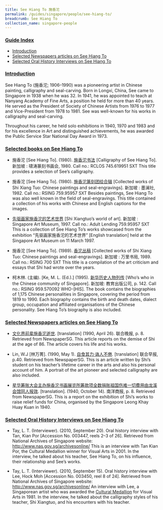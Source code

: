 ```yaml
---
title: See Hiang To 施香沱
permalink: /guides/singapore/people/see-hiang-to/
breadcrumb: See Hiang To
collection_name: singapore-people
---
```


### <u>Guide Index</u>

* [Introduction](#introduction)
* [Selected Newspapers articles on See Hiang To](#selected-newspapers-articles-on-see-hiang-to)
* [Selected Oral History Interviews on See Hiang To](#selected-oral-history-interviews-on-see-hiang-to)

### <u>Introduction</u>

See Hiang To (施香沱; 1906–1990) was a pioneering artist in Chinese painting, calligraphy and seal-carving. Born in Longxi, China, See came to Singapore in 1938 when he was 32. In 1941, he was appointed to teach at Nanyang Academy of Fine Arts, a position he held for more than 40 years. He served as the President of Society of Chinese Artists from 1976 to 1977 and Vice-President from 1978 to 1981. See was well-known for his works in calligraphy and seal-carving.

Throughout his career, he held solo exhibitions in 1940, 1970 and 1983 and for his excellence in Art and distinguished achievements, he was awarded the Public Service Star National Day Award in 1973.


### <u>Selected books on See Hiang To</u>

* 施香沱 [See Hiang To]. (1980). [施香沱书法](http://eservice.nlb.gov.sg/item_holding_s.aspx?bid=84555576) [Calligraphy of See Hiang To]. 新加坡 : 啸涛篆刻书画会, 1980.
Call no.: RCLOS 745.619951 SXT
This title provides a selection of See’s calligraphy.


* 施香沱 [See Hiang To]. (1980). [施香沱篆刻团绘合辑](http://eservice.nlb.gov.sg/item_holding_s.aspx?bid=84531532) [Collected works of Shi Xiang Tuo: Chinese paintings and seal-engravings]. 新加坡 : 墨澜社, 1982.
Call no.: RSING 759.95957 SXT
Besides paintings, See Hiang To was also well known in the field of seal-engravings. This title contained a collection of his works with Chinese and English captions for the images.


* [先驱画家施香沱的艺术世界](http://eservice.nlb.gov.sg/item_holding_s.aspx?bid=14641113) [Shi Xiangtuo’s world of art]. 新加坡 : Singapore Art Museum, 1997.
Call no.: Adult Lending 759.95957 SXT
This is a collection of See Hiang To’s works showcased from the exhibition “先驱画家施香沱的艺术世界” [English translation] held at the Singapore Art Museum on 11 March 1997.


* 施香沱 [See Hiang To]. (1989). [香沱丛稿](http://eservice.nlb.gov.sg/item_holding_s.aspx?bid=84451788) [Collected works of Shi Xiang Tuo: Chinese paintings and seal-engravings]. 新加坡 : 万里书局, 1989.
Call no.: RSING 700 SXT
This title is a compilation of the art criticism and essays that Shi had wrote over the years.


* 柯木林. (主编). [Ke, M. L. (Ed.).] (1995). [新华历史人物列传](http://eservice.nlb.gov.sg/item_holding_s.aspx?bid=84500628) [Who’s who in the Chinese community of Singapore]. 新加坡: 教育出版公司, p. 142.
Call no.: RSING 959.570092 WHO-\[HIS\].
The book contains the biographies of 1,175 Chinese personalities in Singapore, covering the period from 1819 to 1990. Each biography contains the birth and death dates, dialect group, occupation and affiliated organisations of the Chinese personality. See Hiang To’s biography is also included.




### <u>Selected Newspapers articles on See Hiang To</u>

* [文化界前辈施香沱逝世](http://eresources.nlb.gov.sg/newspapers/Digitised/Article/lhwb19900426-1.2.16.2). \[translation\] (1990, April 26). 联合晚报, p. 8. Retrieved from NewspaperSG.
This article reports on the demise of Shi at the age of 86. The article covers his life and his works.


* Lin, W.J \[林万菁\]. (1990, May 1). [自食其力·诲人不倦](ttp://eresources.nlb.gov.sg/newspapers/Digitised/Article/lhzb19900501-1.2.65.4.1). \[translation\] 联合早报, p.40. Retrieved from NewspaperSG.
This is an  article written by Shi’s student on his teacher’s lifetime career in the arts and also his personal account of him. A portrait of the art pioneer and selected calligraphy are also included.


* [星华筹账大会主办施香沱书画展览所筹款项全数捐账祖国伤难一切費用由龙溪会馆同人报效](hhttp://eresources.nlb.gov.sg/newspapers/Digitised/Article/nysp19401014-1.2.29.1). \[translation\]. (1940, October 14). 南洋商报, p. 8. Retrieved from NewspaperSG.
This is a report on the exhibition of Shi’s works to raise relief funds for China, organised by the Singapore Leong Khay Huay Kuan in 1940.


### <u>Selected Oral History Interviews on See Hiang To</u>

* Tay, L. T. (Interviewer). (2010, September 20). Oral history interview with Tan, Kian Por [Accession No. 003447, reels 2–3 of 26]. Retrieved from National Archives of Singapore website: http://www.nas.gov.sg/archivesonline/
This is an interview with Tan Kian Por, the Cultural Medallion winner for Visual Arts in 2001. In the interview, he talked about his teacher, See Hiang To, on his influence, their relationship and See’s works.


* Tay, L. T. (Interviewer). (2010, September 15). Oral history interview with Lee, Hock Moh [Accession No. 003450, reel 8 of 24]. Retrieved from National Archives of Singapore website: http://www.nas.gov.sg/archivesonline/
An interview with Lee, a Singaporean artist who was awarded the [Cultural Medallion](http://infopedia.nl.sg/articles/SIP_1867_2012-01-30.html) for Visual Arts in 1981. In the interview, he talked about the calligraphy styles of his teacher, Shi Xiangtuo, and his encounters with his teacher.